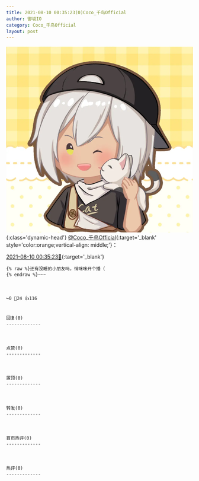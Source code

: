```yaml
---
title: 2021-08-10 00:35:23(0)Coco_千鸟Official
author: 御坂IO
category: Coco_千鸟Official
layout: post
---
```


![img](/images/85e485bc0dbd0cde4d15f24d7cffe9704618ad10.jpg){:class='dynamic-head'}
[@Coco_千鸟Official](https://space.bilibili.com/1891728206/dynamic){:target='_blank' style='color:orange;vertical-align: middle;'}：

[2021-08-10 00:35:23🔗](https://t.bilibili.com/557007964958522247){:target='_blank'}

~~~
{% raw %}还有没睡的小朋友吗，悄咪咪开个播（
{% endraw %}~~~



↪️0 💬24 👍116


回复(0)
-------------



点赞(0)
-------------



置顶(0)
-------------



转发(0)
-------------



首页热评(0)
-------------



热评(0)
-------------



